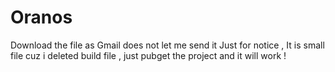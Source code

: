 # Oranos

Download the file as Gmail does not let me send it 
Just for notice , It is small file cuz i deleted build file , just pubget the project and it will work ! 
